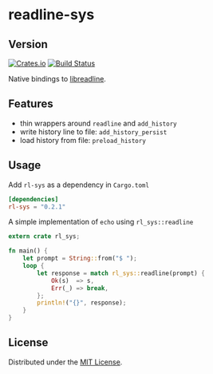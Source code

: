 # readline-sys
## Version
[![Crates.io](https://img.shields.io/crates/v/rl-sys.svg)](https://crates.io/crates/rl-sys)
[![Build
Status](https://travis-ci.org/rustyhorde/readline-sys.svg?branch=master)](https://travis-ci.org/rustyhorde/readline-sys)

Native bindings to
[libreadline](https://cnswww.cns.cwru.edu/php/chet/readline/rltop.html).

## Features
- thin wrappers around `readline` and `add_history`
- write history line to file: `add_history_persist`
- load history from file: `preload_history`

## Usage
Add `rl-sys` as a dependency in `Cargo.toml`

```toml
[dependencies]
rl-sys = "0.2.1"
```

A simple implementation of `echo` using `rl_sys::readline`
```rust
extern crate rl_sys;

fn main() {
    let prompt = String::from("$ ");
    loop {
        let response = match rl_sys::readline(prompt) {
            Ok(s)  => s,
            Err(_) => break,
        };
        println!("{}", response);
    }
}
```

## License
Distributed under the [MIT License](LICENSE).

